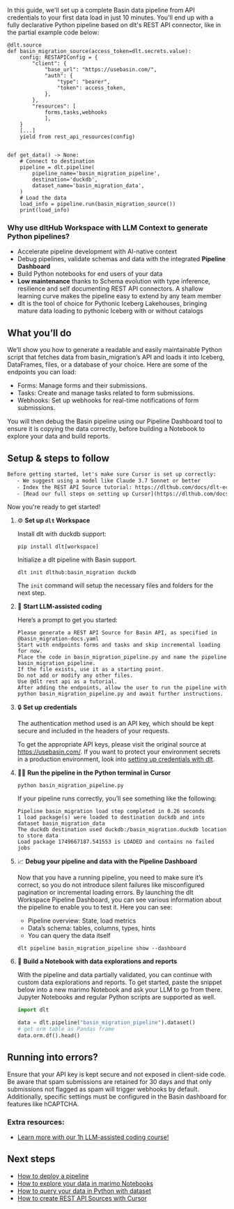 In this guide, we'll set up a complete Basin data pipeline from API credentials to your first data load in just 10 minutes. You'll end up with a fully declarative Python pipeline based on dlt's REST API connector, like in the partial example code below:

```python-outcome
@dlt.source
def basin_migration_source(access_token=dlt.secrets.value):
    config: RESTAPIConfig = {
        "client": {
            "base_url": "https://usebasin.com/",
            "auth": {
                "type": "bearer",
                "token": access_token,
            },
        },
        "resources": [
            forms,tasks,webhooks
            ],
    }
    [...]
    yield from rest_api_resources(config)


def get_data() -> None:
    # Connect to destination
    pipeline = dlt.pipeline(
        pipeline_name='basin_migration_pipeline',
        destination='duckdb',
        dataset_name='basin_migration_data', 
    )
    # Load the data
    load_info = pipeline.run(basin_migration_source())
    print(load_info) 
```

### Why use dltHub Workspace with LLM Context to generate Python pipelines?

- Accelerate pipeline development with AI-native context
- Debug pipelines, validate schemas and data with the integrated **Pipeline Dashboard**
- Build Python notebooks for end users of your data
- **Low maintenance** thanks to Schema evolution with type inference, resilience and self documenting REST API connectors. A shallow learning curve makes the pipeline easy to extend by any team member
- dlt is the tool of choice for Pythonic Iceberg Lakehouses, bringing mature data loading to pythonic Iceberg with or without catalogs

## What you’ll do

We’ll show you how to generate a readable and easily maintainable Python script that fetches data from basin_migration’s API and loads it into Iceberg, DataFrames, files, or a database of your choice. Here are some of the endpoints you can load:

- Forms: Manage forms and their submissions.
- Tasks: Create and manage tasks related to form submissions.
- Webhooks: Set up webhooks for real-time notifications of form submissions.

You will then debug the Basin pipeline using our Pipeline Dashboard tool to ensure it is copying the data correctly, before building a Notebook to explore your data and build reports.

## Setup & steps to follow

```default
Before getting started, let's make sure Cursor is set up correctly:
   - We suggest using a model like Claude 3.7 Sonnet or better
   - Index the REST API Source tutorial: https://dlthub.com/docs/dlt-ecosystem/verified-sources/rest_api/ and add it to context as **@dlt rest api**
   - [Read our full steps on setting up Cursor](https://dlthub.com/docs/dlt-ecosystem/llm-tooling/cursor-restapi#23-configuring-cursor-with-documentation)
```

Now you're ready to get started!

1. ⚙️ **Set up `dlt` Workspace**
    
    Install dlt with duckdb support:
    ```shell
    pip install dlt[workspace]
    ```

    Initialize a dlt pipeline with Basin support.
    ```shell
    dlt init dlthub:basin_migration duckdb
    ```

    The `init` command will setup the necessary files and folders for the next step.
    
2. 🤠 **Start LLM-assisted coding**
    
    Here’s a prompt to get you started:
    
    ```prompt
    Please generate a REST API Source for Basin API, as specified in @basin_migration-docs.yaml 
    Start with endpoints forms and tasks and skip incremental loading for now. 
    Place the code in basin_migration_pipeline.py and name the pipeline basin_migration_pipeline. 
    If the file exists, use it as a starting point. 
    Do not add or modify any other files. 
    Use @dlt rest api as a tutorial. 
    After adding the endpoints, allow the user to run the pipeline with python basin_migration_pipeline.py and await further instructions.
    ```

    
3. 🔒 **Set up credentials** 
    
    The authentication method used is an API key, which should be kept secure and included in the headers of your requests.
    
    To get the appropriate API keys, please visit the original source at https://usebasin.com/.
    If you want to protect your environment secrets in a production environment, look into [setting up credentials with dlt](https://dlthub.com/docs/walkthroughs/add_credentials).
    
4. 🏃‍♀️ **Run the pipeline in the Python terminal in Cursor**
    
    ```shell
    python basin_migration_pipeline.py
    ```
    
    If your pipeline runs correctly, you’ll see something like the following:
    
    ```shell
    Pipeline basin_migration load step completed in 0.26 seconds
    1 load package(s) were loaded to destination duckdb and into dataset basin_migration_data
    The duckdb destination used duckdb:/basin_migration.duckdb location to store data
    Load package 1749667187.541553 is LOADED and contains no failed jobs
    ```
    
5. 📈 **Debug your pipeline and data with the Pipeline Dashboard**

    Now that you have a running pipeline, you need to make sure it’s correct, so you do not introduce silent failures like misconfigured pagination or incremental loading errors. By launching the dlt Workspace Pipeline Dashboard, you can see various information about the pipeline to enable you to test it. Here you can see:
    - Pipeline overview: State, load metrics
    - Data’s schema: tables, columns, types, hints
    - You can query the data itself
    
    ```shell
    dlt pipeline basin_migration_pipeline show --dashboard
    ```
    
6. 🐍 **Build a Notebook with data explorations and reports**

    With the pipeline and data partially validated, you can continue with custom data explorations and reports. To get started, paste the snippet below into a new marimo Notebook and ask your LLM to go from there. Jupyter Notebooks and regular Python scripts are supported as well.

    
    ```python
    import dlt

   data = dlt.pipeline("basin_migration_pipeline").dataset()
   # get orm table as Pandas frame
   data.orm.df().head()
    ```

## Running into errors?

Ensure that your API key is kept secure and not exposed in client-side code. Be aware that spam submissions are retained for 30 days and that only submissions not flagged as spam will trigger webhooks by default. Additionally, specific settings must be configured in the Basin dashboard for features like hCAPTCHA.

### Extra resources:

- [Learn more with our 1h LLM-assisted coding course!](https://www.youtube.com/watch?v=GGid70rnJuM)

## Next steps

- [How to deploy a pipeline](https://dlthub.com/docs/walkthroughs/deploy-a-pipeline)
- [How to explore your data in marimo Notebooks](https://dlthub.com/docs/general-usage/dataset-access/marimo)
- [How to query your data in Python with dataset](https://dlthub.com/docs/general-usage/dataset-access/dataset)
- [How to create REST API Sources with Cursor](https://dlthub.com/docs/dlt-ecosystem/llm-tooling/cursor-restapi)
